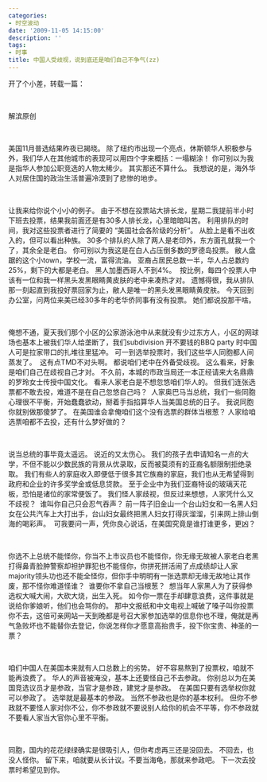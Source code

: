 ```yaml
---
categories:
- 时空波动
date: '2009-11-05 14:15:00'
description: ''
tags:
- 时事
title: 中国人受歧视，说到底还是咱们自己不争气(zz)
---
```


开了个小差，转载一篇：  


 


解滨原创


 


美国11月普选结果昨夜已揭晓。 除了纽约市出现一个亮点，休斯顿华人积极参与外，我们华人在其他城市的表现可以用四个字来概括：一塌糊涂！ 你可别以为我是指华人参加公职竞选的人物太稀少。 其实那还不算什么。 我想说的是，海外华人对居住国的政治生活普遍冷漠到了悲惨的地步。 


 


让我来给你说个小小的例子。 由于不想在投票站大排长龙，星期二我提前半小时下班去投票，结果我前面还是有30多人排长龙，心里暗暗叫苦。 利用排队的时间，我对这些投票者进行了简要的 “美国社会各阶级的分析”。 从脸上是看不出收入的，但可以看出种族。 30多个排队的人除了两人是老印外，东方面孔就我一个了，其余全是老白。 你可别以为我这是在白人占压倒多数的罗德岛投票。 敝人盘踞的这个小town，学校一流，富得流油。 亚裔占居民总数一半，华人占总数约25%，剩下的大都是老白。 黑人加墨西哥人不到4%。  按比例，每四个投票人中该有一位和我一样黑头发黑眼睛黄皮肤的老中来凑热才对。 遗憾得很，我从排队那一刻起直到我投好票回家为止，敝人是唯一的黑头发黑眼睛黄皮肤。 今天回到办公室，问两位来美已经30多年的老华侨同事有没有投票。 她们都说投那干啥。 


 


俺想不通，夏天我们那个小区的公家游泳池中从来就没有少过东方人，小区的网球场也基本上被我们华人给垄断了，我们subdivision 开不要钱的BBQ party 时中国人可是拉家带口的扎堆往里猛冲。 可一到选举投票时，我们这些华人同胞都人间蒸发了。  这有点TMD不对头啊。 都说咱们老中在外备受歧视。 这么看来，好象是咱们自己在歧视自己才对。 不久前，本城的市政当局还一本正经请来大名鼎鼎的罗玲女士传授中国文化。 看来人家老白是不想忽悠咱们华人的。 但我们连张选票都不敢去投，难道不是在自己忽悠自己吗？  人家奥巴马当总统，我们一些同胞心理很不平衡，开始蠢蠢欲动，掰着手指掐算华人当美国总统的日子。 我说同胞你就别做那傻梦了。 在美国谁会拿俺咱们这个没有选票的群体当根葱？ 人家给咱选票咱都不去投，还有什么梦好做的？


 


说当总统的事毕竟太遥远。 说近的又太伤心。 我们的孩子去申请知名一点的大学，不但不能以少数民族的背景从优录取，反而被莫须有的亚裔名额限制拒绝录取。 我们有些人的家庭收入即便低于很多其它族裔的家庭，我们也从无希望得到政府和企业的许多奖学金或低息贷款。 至于企业中为我们亚裔特设的玻璃天花板，恐怕是诸位的家常便饭了。 我们怪人家歧视，但反过来想想，人家凭什么又不歧视？  谁叫你自己只会忍气吞声？ 前一阵子旧金山一个台山妇女和一名黑人妇女在公共汽车上大打出手，台山妇女最终把黑人妇女打得灰溜溜，引来网上排山倒海的喝彩声。  可我要问一声，凭你良心说话，在美国究竟是谁打谁更多，更凶？


 


你选不上总统不能怪你，你当不上市议员也不能怪你，你无缘无故被人家老白老黑打得鼻青脸肿警察却袒护罪犯也不能怪你，你拼死拼活闹了点成绩却让人家majority领头功也还不能全怪你，但你手中明明有一张选票却无缘无故地让其作废，那不怪你难道怪谁？  谁要你不拿自己当根葱？  想当年人家黑人为了获得参选权大喊大闹，大砍大烧，出生入死。 如今你一票在手却肆意浪费，这件事就是说给你爹娘听，他们也会骂你的。 那中文报纸和中文电视上喊破了嗓子叫你投票你不去，这倍可亲网站一天到晚都是号召大家参加选举的信息你也不理，俺就是再气急败坏也不能替你去登记，你说怎样你才愿意高抬贵手，投下你宝贵、神圣的一票？


 


咱们中国人在美国本来就有人口总数上的劣势。 好不容易熬到了投票权，咱就不能再浪费了。 华人的声音被淹没，基本上还要怪自己不去参政。 你别总以为在美国竞选议员才是参政，当官才是参政，建党才是参政。  在美国只要有选举权你就可以参政了。 选举就是最基本的参政。 当然不参政也是你的基本权利。 但你不参政就不要怪人家对你不公，你不参政就不要说别人给你的机会不平等，你不参政就不要看人家当大官你心里不平衡。 


 


同胞，国内的花花绿绿确实是很吸引人，但你考虑再三还是没回去。 不回去，也没人怪你。 留下来，咱就要从长计议。不要当海龟，那就来参政吧。 下一次去投票时希望见到你。

  

